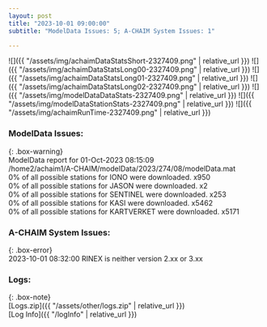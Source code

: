 ```yaml
---
layout: post
title: "2023-10-01 09:00:00"
subtitle: "ModelData Issues: 5; A-CHAIM System Issues: 1"

---
```


![]({{ "/assets/img/achaimDataStatsShort-2327409.png" | relative_url }})
![]({{ "/assets/img/achaimDataStatsLong00-2327409.png" | relative_url }})
![]({{ "/assets/img/achaimDataStatsLong01-2327409.png" | relative_url }})
![]({{ "/assets/img/achaimDataStatsLong02-2327409.png" | relative_url }})
![]({{ "/assets/img/modelDataDataStats-2327409.png" | relative_url }})
![]({{ "/assets/img/modelDataStationStats-2327409.png" | relative_url }})
![]({{ "/assets/img/achaimRunTime-2327409.png" | relative_url }})


### ModelData Issues:  
  
{: .box-warning}  
 ModelData report for 01-Oct-2023 08:15:09   
 /home2/achaim1/A-CHAIM/modelData/2023/274/08/modelData.mat   
 0% of all possible stations for IONO were downloaded. x950   
 0% of all possible stations for JASON were downloaded. x2   
 0% of all possible stations for SENTINEL were downloaded. x253   
 0% of all possible stations for KASI were downloaded. x5462   
 0% of all possible stations for KARTVERKET were downloaded. x5171   
  
### A-CHAIM System Issues:  
  
{: .box-error}  
2023-10-01 08:32:00 RINEX is neither version 2.xx or 3.xx  

### Logs:  
  
{: .box-note}  
[Logs.zip]({{ "/assets/other/logs.zip" | relative_url }})  
[Log Info]({{ "/logInfo" | relative_url }})  
